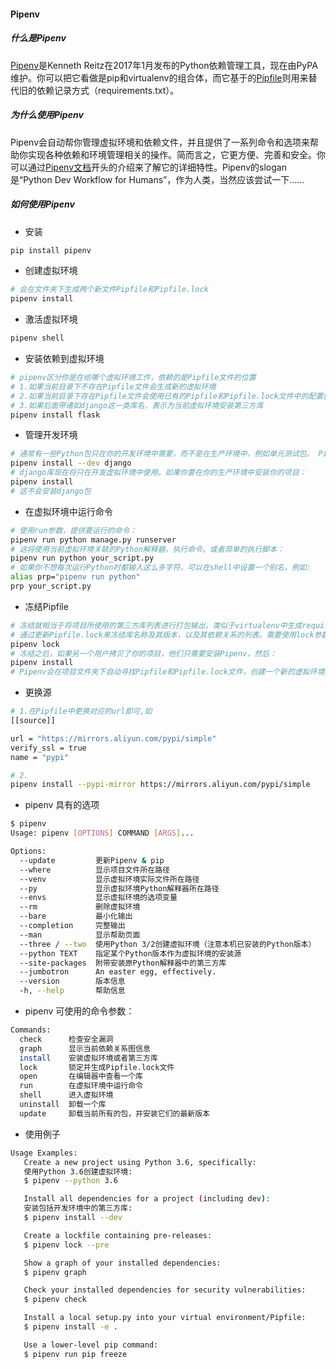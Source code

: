 #### Pipenv

##### 什么是Pipenv
[Pipenv](https://docs.pipenv.org/en/latest/)是Kenneth Reitz在2017年1月发布的Python依赖管理工具，现在由PyPA维护。你可以把它看做是pip和virtualenv的组合体，而它基于的[Pipfile](https://github.com/pypa/pipfile)则用来替代旧的依赖记录方式（requirements.txt）。

##### 为什么使用Pipenv
Pipenv会自动帮你管理虚拟环境和依赖文件，并且提供了一系列命令和选项来帮助你实现各种依赖和环境管理相关的操作。简而言之，它更方便、完善和安全。你可以通过[Pipenv文档](https://docs.pipenv.org/en/latest/)开头的介绍来了解它的详细特性。Pipenv的slogan是“Python Dev Workflow for Humans”，作为人类，当然应该尝试一下……

##### 如何使用Pipenv
* 安装
```bash
pip install pipenv
```
* 创建虚拟环境
```bash
# 会在文件夹下生成两个新文件Pipfile和Pipfile.lock
pipenv install
```
* 激活虚拟环境
```bash
pipenv shell
```
* 安装依赖到虚拟环境
```bash
# pipenv区分你是在给哪个虚拟环境工作，依赖的是Pipfile文件的位置
# 1.如果当前目录下不存在Pipfile文件会生成新的虚拟环境
# 2.如果当前目录下存在Pipfile文件会使用已有的Pipfile和Pipfile.lock文件中的配置创建一个虚拟环境
# 3.如果后面带诸如django这一类库名，表示为当前虚拟环境安装第三方库
pipenv install flask
```
* 管理开发环境
```bash
# 通常有一些Python包只在你的开发环境中需要，而不是在生产环境中，例如单元测试包。 Pipenv使用--dev标志区分两个环境
pipenv install --dev django
# django库现在将只在开发虚拟环境中使用。如果你要在你的生产环境中安装你的项目：
pipenv install
# 这不会安装django包
```
* 在虚拟环境中运行命令
```bash
# 使用run参数，提供要运行的命令：
pipenv run python manage.py runserver
# 这将使用当前虚拟环境关联的Python解释器，执行命令。或者简单的执行脚本：
pipenv run python your_script.py
# 如果你不想每次运行Python时都输入这么多字符，可以在shell中设置一个别名，例如:
alias prp="pipenv run python"
prp your_script.py
```
* 冻结Pipfile
```bash
# 冻结就相当于将项目所使用的第三方库列表进行打包输出，类似于virtualenv中生成requirements.txt文件。
# 通过更新Pipfile.lock来冻结库名称及其版本，以及其依赖关系的列表。需要使用lock参数：
pipenv lock
# 冻结之后，如果另一个用户拷贝了你的项目，他们只需要安装Pipenv，然后：
pipenv install
# Pipenv会在项目文件夹下自动寻找Pipfile和Pipfile.lock文件，创建一个新的虚拟环境并安装必要的软件包。
```

* 更换源
```bash
# 1.在Pipfile中更换对应的url即可,如
[[source]]

url = "https://mirrors.aliyun.com/pypi/simple"
verify_ssl = true
name = "pypi"

# 2.
pipenv install --pypi-mirror https://mirrors.aliyun.com/pypi/simple
```

* pipenv 具有的选项
```bash
$ pipenv
Usage: pipenv [OPTIONS] COMMAND [ARGS]...

Options:
  --update         更新Pipenv & pip
  --where          显示项目文件所在路径
  --venv           显示虚拟环境实际文件所在路径
  --py             显示虚拟环境Python解释器所在路径
  --envs           显示虚拟环境的选项变量
  --rm             删除虚拟环境
  --bare           最小化输出
  --completion     完整输出
  --man            显示帮助页面
  --three / --two  使用Python 3/2创建虚拟环境（注意本机已安装的Python版本）
  --python TEXT    指定某个Python版本作为虚拟环境的安装源
  --site-packages  附带安装原Python解释器中的第三方库
  --jumbotron      An easter egg, effectively.
  --version        版本信息
  -h, --help       帮助信息
```
* pipenv 可使用的命令参数：
```bash
Commands:
  check      检查安全漏洞
  graph      显示当前依赖关系图信息
  install    安装虚拟环境或者第三方库
  lock       锁定并生成Pipfile.lock文件
  open       在编辑器中查看一个库
  run        在虚拟环境中运行命令
  shell      进入虚拟环境
  uninstall  卸载一个库
  update     卸载当前所有的包，并安装它们的最新版本
```
* 使用例子
```bash
Usage Examples:
   Create a new project using Python 3.6, specifically:
   使用Python 3.6创建虚拟环境:
   $ pipenv --python 3.6

   Install all dependencies for a project (including dev):
   安装包括开发环境中的第三方库:
   $ pipenv install --dev

   Create a lockfile containing pre-releases:
   $ pipenv lock --pre

   Show a graph of your installed dependencies:
   $ pipenv graph

   Check your installed dependencies for security vulnerabilities:
   $ pipenv check

   Install a local setup.py into your virtual environment/Pipfile:
   $ pipenv install -e .

   Use a lower-level pip command:
   $ pipenv run pip freeze
```



